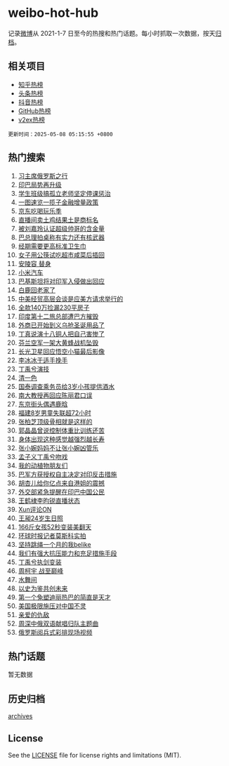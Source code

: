# weibo-hot-hub

记录[微博](https://www.weibo.com)从 2021-1-7 日至今的热搜和热门话题。每小时抓取一次数据，按天[归档](archives)。

## 相关项目

- [知乎热榜](https://github.com/lonnyzhang423/zhihu-hot-hub)
- [头条热榜](https://github.com/lonnyzhang423/toutiao-hot-hub)
- [抖音热榜](https://github.com/lonnyzhang423/douyin-hot-hub)
- [GitHub热榜](https://github.com/lonnyzhang423/github-hot-hub)
- [v2ex热榜](https://github.com/lonnyzhang423/v2ex-hot-hub)


`更新时间：2025-05-08 05:15:55 +0800`

## 热门搜索

1. [习主席俄罗斯之行](https://m.weibo.cn/search?containerid=100103type%3D1%26t%3D10%26q%3D%23%E4%B9%A0%E4%B8%BB%E5%B8%AD%E4%BF%84%E7%BD%97%E6%96%AF%E4%B9%8B%E8%A1%8C%23&stream_entry_id=51&isnewpage=1&extparam=seat%3D1%26filter_type%3Drealtimehot%26stream_entry_id%3D51%26c_type%3D51%26dgr%3D0%26cate%3D10103%26pos%3D0%26q%3D%2523%25E4%25B9%25A0%25E4%25B8%25BB%25E5%25B8%25AD%25E4%25BF%2584%25E7%25BD%2597%25E6%2596%25AF%25E4%25B9%258B%25E8%25A1%258C%2523%26display_time%3D1746652553%26pre_seqid%3D17466525536900193125911)
1. [印巴局势再升级](https://m.weibo.cn/search?containerid=100103type%3D1%26t%3D10%26q%3D%23%E5%8D%B0%E5%B7%B4%E5%B1%80%E5%8A%BF%E5%86%8D%E5%8D%87%E7%BA%A7%23&stream_entry_id=31&isnewpage=1&extparam=seat%3D1%26filter_type%3Drealtimehot%26c_type%3D31%26lcate%3D5001%26cate%3D5001%26q%3D%2523%25E5%258D%25B0%25E5%25B7%25B4%25E5%25B1%2580%25E5%258A%25BF%25E5%2586%258D%25E5%258D%2587%25E7%25BA%25A7%2523%26stream_entry_id%3D31%26flag%3D2%26band_rank%3D1%26realpos%3D1%26pos%3D0%26dgr%3D0%26display_time%3D1746652553%26pre_seqid%3D17466525536900193125911)
1. [学生班级搞孤立老师坚定停课惩治](https://m.weibo.cn/search?containerid=100103type%3D1%26t%3D10%26q%3D%23%E5%AD%A6%E7%94%9F%E7%8F%AD%E7%BA%A7%E6%90%9E%E5%AD%A4%E7%AB%8B%E8%80%81%E5%B8%88%E5%9D%9A%E5%AE%9A%E5%81%9C%E8%AF%BE%E6%83%A9%E6%B2%BB%23&stream_entry_id=31&isnewpage=1&extparam=seat%3D1%26filter_type%3Drealtimehot%26c_type%3D31%26lcate%3D5001%26cate%3D5001%26q%3D%2523%25E5%25AD%25A6%25E7%2594%259F%25E7%258F%25AD%25E7%25BA%25A7%25E6%2590%259E%25E5%25AD%25A4%25E7%25AB%258B%25E8%2580%2581%25E5%25B8%2588%25E5%259D%259A%25E5%25AE%259A%25E5%2581%259C%25E8%25AF%25BE%25E6%2583%25A9%25E6%25B2%25BB%2523%26stream_entry_id%3D31%26flag%3D2%26band_rank%3D2%26realpos%3D2%26pos%3D1%26dgr%3D0%26display_time%3D1746652553%26pre_seqid%3D17466525536900193125911)
1. [一图速览一揽子金融增量政策](https://m.weibo.cn/search?containerid=100103type%3D1%26t%3D10%26q%3D%23%E4%B8%80%E5%9B%BE%E9%80%9F%E8%A7%88%E4%B8%80%E6%8F%BD%E5%AD%90%E9%87%91%E8%9E%8D%E5%A2%9E%E9%87%8F%E6%94%BF%E7%AD%96%23&stream_entry_id=31&isnewpage=1&extparam=seat%3D1%26filter_type%3Drealtimehot%26c_type%3D31%26lcate%3D5001%26cate%3D5001%26q%3D%2523%25E4%25B8%2580%25E5%259B%25BE%25E9%2580%259F%25E8%25A7%2588%25E4%25B8%2580%25E6%258F%25BD%25E5%25AD%2590%25E9%2587%2591%25E8%259E%258D%25E5%25A2%259E%25E9%2587%258F%25E6%2594%25BF%25E7%25AD%2596%2523%26stream_entry_id%3D31%26flag%3D0%26band_rank%3D3%26realpos%3D3%26pos%3D2%26dgr%3D0%26display_time%3D1746652553%26pre_seqid%3D17466525536900193125911)
1. [京东吃喝玩乐季](https://m.weibo.cn/search?containerid=100103type%3D1%26t%3D10%26q%3D%23%E4%BA%AC%E4%B8%9C%E5%90%83%E5%96%9D%E7%8E%A9%E4%B9%90%E5%AD%A3%23&stream_entry_id=31&isnewpage=1&extparam=seat%3D1%26filter_type%3Drealtimehot%26c_type%3D31%26lcate%3D5001%26cate%3D5001%26topic_ad%3D1%26q%3D%2523%25E4%25BA%25AC%25E4%25B8%259C%25E5%2590%2583%25E5%2596%259D%25E7%258E%25A9%25E4%25B9%2590%25E5%25AD%25A3%2523%26stream_entry_id%3D31%26is_ad_pos%3D1%26adid%3D285237%26band_rank%3D4%26pos%3D3%26dgr%3D0%26display_time%3D1746652553%26pre_seqid%3D17466525536900193125911)
1. [直播间卖土鸡结果土是商标名](https://m.weibo.cn/search?containerid=100103type%3D1%26t%3D10%26q%3D%23%E7%9B%B4%E6%92%AD%E9%97%B4%E5%8D%96%E5%9C%9F%E9%B8%A1%E7%BB%93%E6%9E%9C%E5%9C%9F%E6%98%AF%E5%95%86%E6%A0%87%E5%90%8D%23&stream_entry_id=31&isnewpage=1&extparam=seat%3D1%26filter_type%3Drealtimehot%26c_type%3D31%26lcate%3D5001%26cate%3D5001%26q%3D%2523%25E7%259B%25B4%25E6%2592%25AD%25E9%2597%25B4%25E5%258D%2596%25E5%259C%259F%25E9%25B8%25A1%25E7%25BB%2593%25E6%259E%259C%25E5%259C%259F%25E6%2598%25AF%25E5%2595%2586%25E6%25A0%2587%25E5%2590%258D%2523%26stream_entry_id%3D31%26flag%3D0%26band_rank%3D4%26realpos%3D4%26pos%3D4%26dgr%3D0%26display_time%3D1746652553%26pre_seqid%3D17466525536900193125911)
1. [被刘嘉玲认证超级帅哥的含金量](https://m.weibo.cn/search?containerid=100103type%3D1%26t%3D10%26q%3D%E8%A2%AB%E5%88%98%E5%98%89%E7%8E%B2%E8%AE%A4%E8%AF%81%E8%B6%85%E7%BA%A7%E5%B8%85%E5%93%A5%E7%9A%84%E5%90%AB%E9%87%91%E9%87%8F&stream_entry_id=31&isnewpage=1&extparam=seat%3D1%26filter_type%3Drealtimehot%26c_type%3D31%26lcate%3D5001%26cate%3D5001%26q%3D%25E8%25A2%25AB%25E5%2588%2598%25E5%2598%2589%25E7%258E%25B2%25E8%25AE%25A4%25E8%25AF%2581%25E8%25B6%2585%25E7%25BA%25A7%25E5%25B8%2585%25E5%2593%25A5%25E7%259A%2584%25E5%2590%25AB%25E9%2587%2591%25E9%2587%258F%26stream_entry_id%3D31%26flag%3D2%26band_rank%3D5%26realpos%3D5%26pos%3D5%26dgr%3D0%26display_time%3D1746652553%26pre_seqid%3D17466525536900193125911)
1. [巴总理拍桌称有实力还有核武器](https://m.weibo.cn/search?containerid=100103type%3D1%26t%3D10%26q%3D%23%E5%B7%B4%E6%80%BB%E7%90%86%E6%8B%8D%E6%A1%8C%E7%A7%B0%E6%9C%89%E5%AE%9E%E5%8A%9B%E8%BF%98%E6%9C%89%E6%A0%B8%E6%AD%A6%E5%99%A8%23&stream_entry_id=31&isnewpage=1&extparam=seat%3D1%26filter_type%3Drealtimehot%26c_type%3D31%26lcate%3D5001%26cate%3D5001%26q%3D%2523%25E5%25B7%25B4%25E6%2580%25BB%25E7%2590%2586%25E6%258B%258D%25E6%25A1%258C%25E7%25A7%25B0%25E6%259C%2589%25E5%25AE%259E%25E5%258A%259B%25E8%25BF%2598%25E6%259C%2589%25E6%25A0%25B8%25E6%25AD%25A6%25E5%2599%25A8%2523%26stream_entry_id%3D31%26flag%3D0%26band_rank%3D6%26realpos%3D6%26pos%3D6%26dgr%3D0%26display_time%3D1746652553%26pre_seqid%3D17466525536900193125911)
1. [经期需要更高标准卫生巾](https://m.weibo.cn/search?containerid=100103type%3D1%26t%3D10%26q%3D%23%E7%BB%8F%E6%9C%9F%E9%9C%80%E8%A6%81%E6%9B%B4%E9%AB%98%E6%A0%87%E5%87%86%E5%8D%AB%E7%94%9F%E5%B7%BE%23&stream_entry_id=31&isnewpage=1&extparam=seat%3D1%26filter_type%3Drealtimehot%26c_type%3D31%26lcate%3D5001%26cate%3D5001%26topic_ad%3D1%26q%3D%2523%25E7%25BB%258F%25E6%259C%259F%25E9%259C%2580%25E8%25A6%2581%25E6%259B%25B4%25E9%25AB%2598%25E6%25A0%2587%25E5%2587%2586%25E5%258D%25AB%25E7%2594%259F%25E5%25B7%25BE%2523%26stream_entry_id%3D31%26is_ad_pos%3D1%26adid%3D285227%26band_rank%3D7%26pos%3D7%26dgr%3D0%26display_time%3D1746652553%26pre_seqid%3D17466525536900193125911)
1. [女子用公筷试吃超市咸菜后插回](https://m.weibo.cn/search?containerid=100103type%3D1%26t%3D10%26q%3D%23%E5%A5%B3%E5%AD%90%E7%94%A8%E5%85%AC%E7%AD%B7%E8%AF%95%E5%90%83%E8%B6%85%E5%B8%82%E5%92%B8%E8%8F%9C%E5%90%8E%E6%8F%92%E5%9B%9E%23&stream_entry_id=31&isnewpage=1&extparam=seat%3D1%26filter_type%3Drealtimehot%26c_type%3D31%26lcate%3D5001%26cate%3D5001%26q%3D%2523%25E5%25A5%25B3%25E5%25AD%2590%25E7%2594%25A8%25E5%2585%25AC%25E7%25AD%25B7%25E8%25AF%2595%25E5%2590%2583%25E8%25B6%2585%25E5%25B8%2582%25E5%2592%25B8%25E8%258F%259C%25E5%2590%258E%25E6%258F%2592%25E5%259B%259E%2523%26stream_entry_id%3D31%26flag%3D0%26band_rank%3D7%26realpos%3D7%26pos%3D8%26dgr%3D0%26display_time%3D1746652553%26pre_seqid%3D17466525536900193125911)
1. [安陵容 替身](https://m.weibo.cn/search?containerid=100103type%3D1%26t%3D10%26q%3D%E5%AE%89%E9%99%B5%E5%AE%B9+%E6%9B%BF%E8%BA%AB&stream_entry_id=31&isnewpage=1&extparam=seat%3D1%26filter_type%3Drealtimehot%26c_type%3D31%26lcate%3D5001%26cate%3D5001%26q%3D%25E5%25AE%2589%25E9%2599%25B5%25E5%25AE%25B9%2520%25E6%259B%25BF%25E8%25BA%25AB%26stream_entry_id%3D31%26flag%3D2%26band_rank%3D8%26realpos%3D8%26pos%3D9%26dgr%3D0%26display_time%3D1746652553%26pre_seqid%3D17466525536900193125911)
1. [小米汽车](https://m.weibo.cn/search?containerid=100103type%3D1%26t%3D10%26q%3D%E5%B0%8F%E7%B1%B3%E6%B1%BD%E8%BD%A6&stream_entry_id=31&isnewpage=1&extparam=seat%3D1%26filter_type%3Drealtimehot%26c_type%3D31%26lcate%3D5001%26cate%3D5001%26q%3D%25E5%25B0%258F%25E7%25B1%25B3%25E6%25B1%25BD%25E8%25BD%25A6%26stream_entry_id%3D31%26flag%3D0%26band_rank%3D9%26realpos%3D9%26pos%3D10%26dgr%3D0%26display_time%3D1746652553%26pre_seqid%3D17466525536900193125911)
1. [巴基斯坦将对印军入侵做出回应](https://m.weibo.cn/search?containerid=100103type%3D1%26t%3D10%26q%3D%23%E5%B7%B4%E5%9F%BA%E6%96%AF%E5%9D%A6%E5%B0%86%E5%AF%B9%E5%8D%B0%E5%86%9B%E5%85%A5%E4%BE%B5%E5%81%9A%E5%87%BA%E5%9B%9E%E5%BA%94%23&stream_entry_id=31&isnewpage=1&extparam=seat%3D1%26filter_type%3Drealtimehot%26c_type%3D31%26lcate%3D5001%26cate%3D5001%26q%3D%2523%25E5%25B7%25B4%25E5%259F%25BA%25E6%2596%25AF%25E5%259D%25A6%25E5%25B0%2586%25E5%25AF%25B9%25E5%258D%25B0%25E5%2586%259B%25E5%2585%25A5%25E4%25BE%25B5%25E5%2581%259A%25E5%2587%25BA%25E5%259B%259E%25E5%25BA%2594%2523%26stream_entry_id%3D31%26flag%3D1%26band_rank%3D10%26realpos%3D10%26pos%3D11%26dgr%3D0%26display_time%3D1746652553%26pre_seqid%3D17466525536900193125911)
1. [白鹿回老家了](https://m.weibo.cn/search?containerid=100103type%3D1%26t%3D10%26q%3D%23%E7%99%BD%E9%B9%BF%E5%9B%9E%E8%80%81%E5%AE%B6%E4%BA%86%23&stream_entry_id=31&isnewpage=1&extparam=seat%3D1%26filter_type%3Drealtimehot%26c_type%3D31%26lcate%3D5001%26cate%3D5001%26q%3D%2523%25E7%2599%25BD%25E9%25B9%25BF%25E5%259B%259E%25E8%2580%2581%25E5%25AE%25B6%25E4%25BA%2586%2523%26stream_entry_id%3D31%26flag%3D2%26band_rank%3D11%26realpos%3D11%26pos%3D12%26dgr%3D0%26display_time%3D1746652553%26pre_seqid%3D17466525536900193125911)
1. [中美经贸高层会谈是应美方请求举行的](https://m.weibo.cn/search?containerid=100103type%3D1%26t%3D10%26q%3D%23%E4%B8%AD%E7%BE%8E%E7%BB%8F%E8%B4%B8%E9%AB%98%E5%B1%82%E4%BC%9A%E8%B0%88%E6%98%AF%E5%BA%94%E7%BE%8E%E6%96%B9%E8%AF%B7%E6%B1%82%E4%B8%BE%E8%A1%8C%E7%9A%84%23&stream_entry_id=31&isnewpage=1&extparam=seat%3D1%26filter_type%3Drealtimehot%26c_type%3D31%26lcate%3D5001%26cate%3D5001%26q%3D%2523%25E4%25B8%25AD%25E7%25BE%258E%25E7%25BB%258F%25E8%25B4%25B8%25E9%25AB%2598%25E5%25B1%2582%25E4%25BC%259A%25E8%25B0%2588%25E6%2598%25AF%25E5%25BA%2594%25E7%25BE%258E%25E6%2596%25B9%25E8%25AF%25B7%25E6%25B1%2582%25E4%25B8%25BE%25E8%25A1%258C%25E7%259A%2584%2523%26stream_entry_id%3D31%26flag%3D0%26band_rank%3D12%26realpos%3D12%26pos%3D13%26dgr%3D0%26display_time%3D1746652553%26pre_seqid%3D17466525536900193125911)
1. [全款140万捡漏230平房子](https://m.weibo.cn/search?containerid=100103type%3D1%26t%3D10%26q%3D%E5%85%A8%E6%AC%BE140%E4%B8%87%E6%8D%A1%E6%BC%8F230%E5%B9%B3%E6%88%BF%E5%AD%90&stream_entry_id=31&isnewpage=1&extparam=seat%3D1%26filter_type%3Drealtimehot%26c_type%3D31%26lcate%3D5001%26cate%3D5001%26q%3D%25E5%2585%25A8%25E6%25AC%25BE140%25E4%25B8%2587%25E6%258D%25A1%25E6%25BC%258F230%25E5%25B9%25B3%25E6%2588%25BF%25E5%25AD%2590%26stream_entry_id%3D31%26flag%3D0%26band_rank%3D13%26realpos%3D13%26pos%3D14%26dgr%3D0%26display_time%3D1746652553%26pre_seqid%3D17466525536900193125911)
1. [印度第十二旅总部遭巴方摧毁](https://m.weibo.cn/search?containerid=100103type%3D1%26t%3D10%26q%3D%E5%8D%B0%E5%BA%A6%E7%AC%AC%E5%8D%81%E4%BA%8C%E6%97%85%E6%80%BB%E9%83%A8%E9%81%AD%E5%B7%B4%E6%96%B9%E6%91%A7%E6%AF%81&stream_entry_id=31&isnewpage=1&extparam=seat%3D1%26filter_type%3Drealtimehot%26c_type%3D31%26lcate%3D5001%26cate%3D5001%26q%3D%25E5%258D%25B0%25E5%25BA%25A6%25E7%25AC%25AC%25E5%258D%2581%25E4%25BA%258C%25E6%2597%2585%25E6%2580%25BB%25E9%2583%25A8%25E9%2581%25AD%25E5%25B7%25B4%25E6%2596%25B9%25E6%2591%25A7%25E6%25AF%2581%26stream_entry_id%3D31%26flag%3D0%26band_rank%3D14%26realpos%3D14%26pos%3D15%26dgr%3D0%26display_time%3D1746652553%26pre_seqid%3D17466525536900193125911)
1. [外商已开始到义乌抢圣诞用品了](https://m.weibo.cn/search?containerid=100103type%3D1%26t%3D10%26q%3D%23%E5%A4%96%E5%95%86%E5%B7%B2%E5%BC%80%E5%A7%8B%E5%88%B0%E4%B9%89%E4%B9%8C%E6%8A%A2%E5%9C%A3%E8%AF%9E%E7%94%A8%E5%93%81%E4%BA%86%23&stream_entry_id=31&isnewpage=1&extparam=seat%3D1%26filter_type%3Drealtimehot%26c_type%3D31%26lcate%3D5001%26cate%3D5001%26q%3D%2523%25E5%25A4%2596%25E5%2595%2586%25E5%25B7%25B2%25E5%25BC%2580%25E5%25A7%258B%25E5%2588%25B0%25E4%25B9%2589%25E4%25B9%258C%25E6%258A%25A2%25E5%259C%25A3%25E8%25AF%259E%25E7%2594%25A8%25E5%2593%2581%25E4%25BA%2586%2523%26stream_entry_id%3D31%26flag%3D0%26band_rank%3D15%26realpos%3D15%26pos%3D16%26dgr%3D0%26display_time%3D1746652553%26pre_seqid%3D17466525536900193125911)
1. [丁真说演十八铜人把自己害惨了](https://m.weibo.cn/search?containerid=100103type%3D1%26t%3D10%26q%3D%E4%B8%81%E7%9C%9F%E8%AF%B4%E6%BC%94%E5%8D%81%E5%85%AB%E9%93%9C%E4%BA%BA%E6%8A%8A%E8%87%AA%E5%B7%B1%E5%AE%B3%E6%83%A8%E4%BA%86&stream_entry_id=31&isnewpage=1&extparam=seat%3D1%26filter_type%3Drealtimehot%26c_type%3D31%26lcate%3D5001%26cate%3D5001%26q%3D%25E4%25B8%2581%25E7%259C%259F%25E8%25AF%25B4%25E6%25BC%2594%25E5%258D%2581%25E5%2585%25AB%25E9%2593%259C%25E4%25BA%25BA%25E6%258A%258A%25E8%2587%25AA%25E5%25B7%25B1%25E5%25AE%25B3%25E6%2583%25A8%25E4%25BA%2586%26stream_entry_id%3D31%26flag%3D0%26band_rank%3D16%26realpos%3D16%26pos%3D17%26dgr%3D0%26display_time%3D1746652553%26pre_seqid%3D17466525536900193125911)
1. [芬兰空军一架大黄蜂战机坠毁](https://m.weibo.cn/search?containerid=100103type%3D1%26t%3D10%26q%3D%23%E8%8A%AC%E5%85%B0%E7%A9%BA%E5%86%9B%E4%B8%80%E6%9E%B6%E5%A4%A7%E9%BB%84%E8%9C%82%E6%88%98%E6%9C%BA%E5%9D%A0%E6%AF%81%23&stream_entry_id=31&isnewpage=1&extparam=seat%3D1%26filter_type%3Drealtimehot%26c_type%3D31%26lcate%3D5001%26cate%3D5001%26q%3D%2523%25E8%258A%25AC%25E5%2585%25B0%25E7%25A9%25BA%25E5%2586%259B%25E4%25B8%2580%25E6%259E%25B6%25E5%25A4%25A7%25E9%25BB%2584%25E8%259C%2582%25E6%2588%2598%25E6%259C%25BA%25E5%259D%25A0%25E6%25AF%2581%2523%26stream_entry_id%3D31%26flag%3D0%26band_rank%3D17%26realpos%3D17%26pos%3D18%26dgr%3D0%26display_time%3D1746652553%26pre_seqid%3D17466525536900193125911)
1. [长光卫星回应悟空小猫最后影像](https://m.weibo.cn/search?containerid=100103type%3D1%26t%3D10%26q%3D%23%E9%95%BF%E5%85%89%E5%8D%AB%E6%98%9F%E5%9B%9E%E5%BA%94%E6%82%9F%E7%A9%BA%E5%B0%8F%E7%8C%AB%E6%9C%80%E5%90%8E%E5%BD%B1%E5%83%8F%23&stream_entry_id=31&isnewpage=1&extparam=seat%3D1%26filter_type%3Drealtimehot%26c_type%3D31%26lcate%3D5001%26cate%3D5001%26q%3D%2523%25E9%2595%25BF%25E5%2585%2589%25E5%258D%25AB%25E6%2598%259F%25E5%259B%259E%25E5%25BA%2594%25E6%2582%259F%25E7%25A9%25BA%25E5%25B0%258F%25E7%258C%25AB%25E6%259C%2580%25E5%2590%258E%25E5%25BD%25B1%25E5%2583%258F%2523%26stream_entry_id%3D31%26flag%3D0%26band_rank%3D18%26realpos%3D18%26pos%3D19%26dgr%3D0%26display_time%3D1746652553%26pre_seqid%3D17466525536900193125911)
1. [李冰冰于适手挽手](https://m.weibo.cn/search?containerid=100103type%3D1%26t%3D10%26q%3D%23%E6%9D%8E%E5%86%B0%E5%86%B0%E4%BA%8E%E9%80%82%E6%89%8B%E6%8C%BD%E6%89%8B%23&stream_entry_id=31&isnewpage=1&extparam=seat%3D1%26filter_type%3Drealtimehot%26c_type%3D31%26lcate%3D5001%26cate%3D5001%26q%3D%2523%25E6%259D%258E%25E5%2586%25B0%25E5%2586%25B0%25E4%25BA%258E%25E9%2580%2582%25E6%2589%258B%25E6%258C%25BD%25E6%2589%258B%2523%26stream_entry_id%3D31%26flag%3D0%26band_rank%3D19%26realpos%3D19%26pos%3D20%26dgr%3D0%26display_time%3D1746652553%26pre_seqid%3D17466525536900193125911)
1. [丁禹兮演技](https://m.weibo.cn/search?containerid=100103type%3D1%26t%3D10%26q%3D%E4%B8%81%E7%A6%B9%E5%85%AE%E6%BC%94%E6%8A%80&stream_entry_id=31&isnewpage=1&extparam=seat%3D1%26filter_type%3Drealtimehot%26c_type%3D31%26lcate%3D5001%26cate%3D5001%26q%3D%25E4%25B8%2581%25E7%25A6%25B9%25E5%2585%25AE%25E6%25BC%2594%25E6%258A%2580%26stream_entry_id%3D31%26flag%3D0%26band_rank%3D20%26realpos%3D20%26pos%3D21%26dgr%3D0%26display_time%3D1746652553%26pre_seqid%3D17466525536900193125911)
1. [清一色](https://m.weibo.cn/search?containerid=100103type%3D1%26t%3D10%26q%3D%E6%B8%85%E4%B8%80%E8%89%B2&stream_entry_id=31&isnewpage=1&extparam=seat%3D1%26filter_type%3Drealtimehot%26c_type%3D31%26lcate%3D5001%26cate%3D5001%26q%3D%25E6%25B8%2585%25E4%25B8%2580%25E8%2589%25B2%26stream_entry_id%3D31%26flag%3D0%26band_rank%3D21%26realpos%3D21%26pos%3D22%26dgr%3D0%26display_time%3D1746652553%26pre_seqid%3D17466525536900193125911)
1. [国泰调查乘务员给3岁小孩提供酒水](https://m.weibo.cn/search?containerid=100103type%3D1%26t%3D10%26q%3D%23%E5%9B%BD%E6%B3%B0%E8%B0%83%E6%9F%A5%E4%B9%98%E5%8A%A1%E5%91%98%E7%BB%993%E5%B2%81%E5%B0%8F%E5%AD%A9%E6%8F%90%E4%BE%9B%E9%85%92%E6%B0%B4%23&stream_entry_id=31&isnewpage=1&extparam=seat%3D1%26filter_type%3Drealtimehot%26c_type%3D31%26lcate%3D5001%26cate%3D5001%26q%3D%2523%25E5%259B%25BD%25E6%25B3%25B0%25E8%25B0%2583%25E6%259F%25A5%25E4%25B9%2598%25E5%258A%25A1%25E5%2591%2598%25E7%25BB%25993%25E5%25B2%2581%25E5%25B0%258F%25E5%25AD%25A9%25E6%258F%2590%25E4%25BE%259B%25E9%2585%2592%25E6%25B0%25B4%2523%26stream_entry_id%3D31%26flag%3D0%26band_rank%3D22%26realpos%3D22%26pos%3D23%26dgr%3D0%26display_time%3D1746652553%26pre_seqid%3D17466525536900193125911)
1. [南大教授再回应陈丽君口误](https://m.weibo.cn/search?containerid=100103type%3D1%26t%3D10%26q%3D%23%E5%8D%97%E5%A4%A7%E6%95%99%E6%8E%88%E5%86%8D%E5%9B%9E%E5%BA%94%E9%99%88%E4%B8%BD%E5%90%9B%E5%8F%A3%E8%AF%AF%23&stream_entry_id=31&isnewpage=1&extparam=seat%3D1%26filter_type%3Drealtimehot%26c_type%3D31%26lcate%3D5001%26cate%3D5001%26q%3D%2523%25E5%258D%2597%25E5%25A4%25A7%25E6%2595%2599%25E6%258E%2588%25E5%2586%258D%25E5%259B%259E%25E5%25BA%2594%25E9%2599%2588%25E4%25B8%25BD%25E5%2590%259B%25E5%258F%25A3%25E8%25AF%25AF%2523%26stream_entry_id%3D31%26flag%3D0%26band_rank%3D23%26realpos%3D23%26pos%3D24%26dgr%3D0%26display_time%3D1746652553%26pre_seqid%3D17466525536900193125911)
1. [东京街头偶遇鹿晗](https://m.weibo.cn/search?containerid=100103type%3D1%26t%3D10%26q%3D%23%E4%B8%9C%E4%BA%AC%E8%A1%97%E5%A4%B4%E5%81%B6%E9%81%87%E9%B9%BF%E6%99%97%23&stream_entry_id=31&isnewpage=1&extparam=seat%3D1%26filter_type%3Drealtimehot%26c_type%3D31%26lcate%3D5001%26cate%3D5001%26q%3D%2523%25E4%25B8%259C%25E4%25BA%25AC%25E8%25A1%2597%25E5%25A4%25B4%25E5%2581%25B6%25E9%2581%2587%25E9%25B9%25BF%25E6%2599%2597%2523%26stream_entry_id%3D31%26flag%3D0%26band_rank%3D24%26realpos%3D24%26pos%3D25%26dgr%3D0%26display_time%3D1746652553%26pre_seqid%3D17466525536900193125911)
1. [福建8岁男童失联超72小时](https://m.weibo.cn/search?containerid=100103type%3D1%26t%3D10%26q%3D%23%E7%A6%8F%E5%BB%BA8%E5%B2%81%E7%94%B7%E7%AB%A5%E5%A4%B1%E8%81%94%E8%B6%8572%E5%B0%8F%E6%97%B6%23&stream_entry_id=31&isnewpage=1&extparam=seat%3D1%26filter_type%3Drealtimehot%26c_type%3D31%26lcate%3D5001%26cate%3D5001%26q%3D%2523%25E7%25A6%258F%25E5%25BB%25BA8%25E5%25B2%2581%25E7%2594%25B7%25E7%25AB%25A5%25E5%25A4%25B1%25E8%2581%2594%25E8%25B6%258572%25E5%25B0%258F%25E6%2597%25B6%2523%26stream_entry_id%3D31%26flag%3D0%26band_rank%3D25%26realpos%3D25%26pos%3D26%26dgr%3D0%26display_time%3D1746652553%26pre_seqid%3D17466525536900193125911)
1. [张柏芝顶级骨相就是这样的](https://m.weibo.cn/search?containerid=100103type%3D1%26t%3D10%26q%3D%E5%BC%A0%E6%9F%8F%E8%8A%9D%E9%A1%B6%E7%BA%A7%E9%AA%A8%E7%9B%B8%E5%B0%B1%E6%98%AF%E8%BF%99%E6%A0%B7%E7%9A%84&stream_entry_id=31&isnewpage=1&extparam=seat%3D1%26filter_type%3Drealtimehot%26c_type%3D31%26lcate%3D5001%26cate%3D5001%26q%3D%25E5%25BC%25A0%25E6%259F%258F%25E8%258A%259D%25E9%25A1%25B6%25E7%25BA%25A7%25E9%25AA%25A8%25E7%259B%25B8%25E5%25B0%25B1%25E6%2598%25AF%25E8%25BF%2599%25E6%25A0%25B7%25E7%259A%2584%26stream_entry_id%3D31%26flag%3D0%26band_rank%3D26%26realpos%3D26%26pos%3D27%26dgr%3D0%26display_time%3D1746652553%26pre_seqid%3D17466525536900193125911)
1. [郭晶晶曾说控制体重比训练还苦](https://m.weibo.cn/search?containerid=100103type%3D1%26t%3D10%26q%3D%23%E9%83%AD%E6%99%B6%E6%99%B6%E6%9B%BE%E8%AF%B4%E6%8E%A7%E5%88%B6%E4%BD%93%E9%87%8D%E6%AF%94%E8%AE%AD%E7%BB%83%E8%BF%98%E8%8B%A6%23&stream_entry_id=31&isnewpage=1&extparam=seat%3D1%26filter_type%3Drealtimehot%26c_type%3D31%26lcate%3D5001%26cate%3D5001%26q%3D%2523%25E9%2583%25AD%25E6%2599%25B6%25E6%2599%25B6%25E6%259B%25BE%25E8%25AF%25B4%25E6%258E%25A7%25E5%2588%25B6%25E4%25BD%2593%25E9%2587%258D%25E6%25AF%2594%25E8%25AE%25AD%25E7%25BB%2583%25E8%25BF%2598%25E8%258B%25A6%2523%26stream_entry_id%3D31%26flag%3D0%26band_rank%3D27%26realpos%3D27%26pos%3D28%26dgr%3D0%26display_time%3D1746652553%26pre_seqid%3D17466525536900193125911)
1. [身体出现这种感觉越强烈越长寿](https://m.weibo.cn/search?containerid=100103type%3D1%26t%3D10%26q%3D%23%E8%BA%AB%E4%BD%93%E5%87%BA%E7%8E%B0%E8%BF%99%E7%A7%8D%E6%84%9F%E8%A7%89%E8%B6%8A%E5%BC%BA%E7%83%88%E8%B6%8A%E9%95%BF%E5%AF%BF%23&stream_entry_id=31&isnewpage=1&extparam=seat%3D1%26filter_type%3Drealtimehot%26c_type%3D31%26lcate%3D5001%26cate%3D5001%26q%3D%2523%25E8%25BA%25AB%25E4%25BD%2593%25E5%2587%25BA%25E7%258E%25B0%25E8%25BF%2599%25E7%25A7%258D%25E6%2584%259F%25E8%25A7%2589%25E8%25B6%258A%25E5%25BC%25BA%25E7%2583%2588%25E8%25B6%258A%25E9%2595%25BF%25E5%25AF%25BF%2523%26stream_entry_id%3D31%26flag%3D0%26band_rank%3D28%26realpos%3D28%26pos%3D29%26dgr%3D0%26display_time%3D1746652553%26pre_seqid%3D17466525536900193125911)
1. [张小婉妈妈不让张小婉凶管乐](https://m.weibo.cn/search?containerid=100103type%3D1%26t%3D10%26q%3D%23%E5%BC%A0%E5%B0%8F%E5%A9%89%E5%A6%88%E5%A6%88%E4%B8%8D%E8%AE%A9%E5%BC%A0%E5%B0%8F%E5%A9%89%E5%87%B6%E7%AE%A1%E4%B9%90%23&stream_entry_id=31&isnewpage=1&extparam=seat%3D1%26filter_type%3Drealtimehot%26c_type%3D31%26lcate%3D5001%26cate%3D5001%26q%3D%2523%25E5%25BC%25A0%25E5%25B0%258F%25E5%25A9%2589%25E5%25A6%2588%25E5%25A6%2588%25E4%25B8%258D%25E8%25AE%25A9%25E5%25BC%25A0%25E5%25B0%258F%25E5%25A9%2589%25E5%2587%25B6%25E7%25AE%25A1%25E4%25B9%2590%2523%26stream_entry_id%3D31%26flag%3D0%26band_rank%3D29%26realpos%3D29%26pos%3D30%26dgr%3D0%26display_time%3D1746652553%26pre_seqid%3D17466525536900193125911)
1. [孟子义丁禹兮吻戏](https://m.weibo.cn/search?containerid=100103type%3D1%26t%3D10%26q%3D%E5%AD%9F%E5%AD%90%E4%B9%89%E4%B8%81%E7%A6%B9%E5%85%AE%E5%90%BB%E6%88%8F&stream_entry_id=31&isnewpage=1&extparam=seat%3D1%26filter_type%3Drealtimehot%26c_type%3D31%26lcate%3D5001%26cate%3D5001%26q%3D%25E5%25AD%259F%25E5%25AD%2590%25E4%25B9%2589%25E4%25B8%2581%25E7%25A6%25B9%25E5%2585%25AE%25E5%2590%25BB%25E6%2588%258F%26stream_entry_id%3D31%26flag%3D0%26band_rank%3D30%26realpos%3D30%26pos%3D31%26dgr%3D0%26display_time%3D1746652553%26pre_seqid%3D17466525536900193125911)
1. [我的动植物朋友们](https://m.weibo.cn/search?containerid=100103type%3D1%26t%3D10%26q%3D%E6%88%91%E7%9A%84%E5%8A%A8%E6%A4%8D%E7%89%A9%E6%9C%8B%E5%8F%8B%E4%BB%AC&stream_entry_id=31&isnewpage=1&extparam=seat%3D1%26filter_type%3Drealtimehot%26c_type%3D31%26lcate%3D5001%26cate%3D5001%26q%3D%25E6%2588%2591%25E7%259A%2584%25E5%258A%25A8%25E6%25A4%258D%25E7%2589%25A9%25E6%259C%258B%25E5%258F%258B%25E4%25BB%25AC%26stream_entry_id%3D31%26flag%3D0%26band_rank%3D31%26realpos%3D31%26pos%3D32%26dgr%3D0%26display_time%3D1746652553%26pre_seqid%3D17466525536900193125911)
1. [巴军方获授权自主决定对印反击措施](https://m.weibo.cn/search?containerid=100103type%3D1%26t%3D10%26q%3D%23%E5%B7%B4%E5%86%9B%E6%96%B9%E8%8E%B7%E6%8E%88%E6%9D%83%E8%87%AA%E4%B8%BB%E5%86%B3%E5%AE%9A%E5%AF%B9%E5%8D%B0%E5%8F%8D%E5%87%BB%E6%8E%AA%E6%96%BD%23&stream_entry_id=31&isnewpage=1&extparam=seat%3D1%26filter_type%3Drealtimehot%26c_type%3D31%26lcate%3D5001%26cate%3D5001%26q%3D%2523%25E5%25B7%25B4%25E5%2586%259B%25E6%2596%25B9%25E8%258E%25B7%25E6%258E%2588%25E6%259D%2583%25E8%2587%25AA%25E4%25B8%25BB%25E5%2586%25B3%25E5%25AE%259A%25E5%25AF%25B9%25E5%258D%25B0%25E5%258F%258D%25E5%2587%25BB%25E6%258E%25AA%25E6%2596%25BD%2523%26stream_entry_id%3D31%26flag%3D0%26band_rank%3D32%26realpos%3D32%26pos%3D33%26dgr%3D0%26display_time%3D1746652553%26pre_seqid%3D17466525536900193125911)
1. [胡杏儿给你亿点来自港姐的震撼](https://m.weibo.cn/search?containerid=100103type%3D1%26t%3D10%26q%3D%E8%83%A1%E6%9D%8F%E5%84%BF%E7%BB%99%E4%BD%A0%E4%BA%BF%E7%82%B9%E6%9D%A5%E8%87%AA%E6%B8%AF%E5%A7%90%E7%9A%84%E9%9C%87%E6%92%BC&stream_entry_id=31&isnewpage=1&extparam=seat%3D1%26filter_type%3Drealtimehot%26c_type%3D31%26lcate%3D5001%26cate%3D5001%26q%3D%25E8%2583%25A1%25E6%259D%258F%25E5%2584%25BF%25E7%25BB%2599%25E4%25BD%25A0%25E4%25BA%25BF%25E7%2582%25B9%25E6%259D%25A5%25E8%2587%25AA%25E6%25B8%25AF%25E5%25A7%2590%25E7%259A%2584%25E9%259C%2587%25E6%2592%25BC%26stream_entry_id%3D31%26flag%3D0%26band_rank%3D33%26realpos%3D33%26pos%3D34%26dgr%3D0%26display_time%3D1746652553%26pre_seqid%3D17466525536900193125911)
1. [外交部紧急提醒在印巴中国公民](https://m.weibo.cn/search?containerid=100103type%3D1%26t%3D10%26q%3D%23%E5%A4%96%E4%BA%A4%E9%83%A8%E7%B4%A7%E6%80%A5%E6%8F%90%E9%86%92%E5%9C%A8%E5%8D%B0%E5%B7%B4%E4%B8%AD%E5%9B%BD%E5%85%AC%E6%B0%91%23&stream_entry_id=31&isnewpage=1&extparam=seat%3D1%26filter_type%3Drealtimehot%26c_type%3D31%26lcate%3D5001%26cate%3D5001%26q%3D%2523%25E5%25A4%2596%25E4%25BA%25A4%25E9%2583%25A8%25E7%25B4%25A7%25E6%2580%25A5%25E6%258F%2590%25E9%2586%2592%25E5%259C%25A8%25E5%258D%25B0%25E5%25B7%25B4%25E4%25B8%25AD%25E5%259B%25BD%25E5%2585%25AC%25E6%25B0%2591%2523%26stream_entry_id%3D31%26flag%3D0%26band_rank%3D34%26realpos%3D34%26pos%3D35%26dgr%3D0%26display_time%3D1746652553%26pre_seqid%3D17466525536900193125911)
1. [王鹤棣李昀锐直播状态](https://m.weibo.cn/search?containerid=100103type%3D1%26t%3D10%26q%3D%23%E7%8E%8B%E9%B9%A4%E6%A3%A3%E6%9D%8E%E6%98%80%E9%94%90%E7%9B%B4%E6%92%AD%E7%8A%B6%E6%80%81%23&stream_entry_id=31&isnewpage=1&extparam=seat%3D1%26filter_type%3Drealtimehot%26c_type%3D31%26lcate%3D5001%26cate%3D5001%26q%3D%2523%25E7%258E%258B%25E9%25B9%25A4%25E6%25A3%25A3%25E6%259D%258E%25E6%2598%2580%25E9%2594%2590%25E7%259B%25B4%25E6%2592%25AD%25E7%258A%25B6%25E6%2580%2581%2523%26stream_entry_id%3D31%26flag%3D0%26band_rank%3D35%26realpos%3D35%26pos%3D36%26dgr%3D0%26display_time%3D1746652553%26pre_seqid%3D17466525536900193125911)
1. [Xun评论ON](https://m.weibo.cn/search?containerid=100103type%3D1%26t%3D10%26q%3DXun%E8%AF%84%E8%AE%BAON&stream_entry_id=31&isnewpage=1&extparam=seat%3D1%26filter_type%3Drealtimehot%26c_type%3D31%26lcate%3D5001%26cate%3D5001%26q%3DXun%25E8%25AF%2584%25E8%25AE%25BAON%26stream_entry_id%3D31%26flag%3D0%26band_rank%3D36%26realpos%3D36%26pos%3D37%26dgr%3D0%26display_time%3D1746652553%26pre_seqid%3D17466525536900193125911)
1. [王昶24岁生日照](https://m.weibo.cn/search?containerid=100103type%3D1%26t%3D10%26q%3D%23%E7%8E%8B%E6%98%B624%E5%B2%81%E7%94%9F%E6%97%A5%E7%85%A7%23&stream_entry_id=31&isnewpage=1&extparam=seat%3D1%26filter_type%3Drealtimehot%26c_type%3D31%26lcate%3D5001%26cate%3D5001%26q%3D%2523%25E7%258E%258B%25E6%2598%25B624%25E5%25B2%2581%25E7%2594%259F%25E6%2597%25A5%25E7%2585%25A7%2523%26stream_entry_id%3D31%26flag%3D0%26band_rank%3D37%26realpos%3D37%26pos%3D38%26dgr%3D0%26display_time%3D1746652553%26pre_seqid%3D17466525536900193125911)
1. [166斤女孩52秒变装美翻天](https://m.weibo.cn/search?containerid=100103type%3D1%26t%3D10%26q%3D%23166%E6%96%A4%E5%A5%B3%E5%AD%A952%E7%A7%92%E5%8F%98%E8%A3%85%E7%BE%8E%E7%BF%BB%E5%A4%A9%23&stream_entry_id=31&isnewpage=1&extparam=seat%3D1%26filter_type%3Drealtimehot%26c_type%3D31%26lcate%3D5001%26cate%3D5001%26q%3D%2523166%25E6%2596%25A4%25E5%25A5%25B3%25E5%25AD%25A952%25E7%25A7%2592%25E5%258F%2598%25E8%25A3%2585%25E7%25BE%258E%25E7%25BF%25BB%25E5%25A4%25A9%2523%26stream_entry_id%3D31%26flag%3D0%26band_rank%3D38%26realpos%3D38%26pos%3D39%26dgr%3D0%26display_time%3D1746652553%26pre_seqid%3D17466525536900193125911)
1. [环球时报记者莫斯科实拍](https://m.weibo.cn/search?containerid=100103type%3D1%26t%3D10%26q%3D%23%E7%8E%AF%E7%90%83%E6%97%B6%E6%8A%A5%E8%AE%B0%E8%80%85%E8%8E%AB%E6%96%AF%E7%A7%91%E5%AE%9E%E6%8B%8D%23&stream_entry_id=31&isnewpage=1&extparam=seat%3D1%26filter_type%3Drealtimehot%26c_type%3D31%26lcate%3D5001%26cate%3D5001%26q%3D%2523%25E7%258E%25AF%25E7%2590%2583%25E6%2597%25B6%25E6%258A%25A5%25E8%25AE%25B0%25E8%2580%2585%25E8%258E%25AB%25E6%2596%25AF%25E7%25A7%2591%25E5%25AE%259E%25E6%258B%258D%2523%26stream_entry_id%3D31%26flag%3D0%26band_rank%3D39%26realpos%3D39%26pos%3D40%26dgr%3D0%26display_time%3D1746652553%26pre_seqid%3D17466525536900193125911)
1. [坚持跳绳一个月的我belike](https://m.weibo.cn/search?containerid=100103type%3D1%26t%3D10%26q%3D%23%E5%9D%9A%E6%8C%81%E8%B7%B3%E7%BB%B3%E4%B8%80%E4%B8%AA%E6%9C%88%E7%9A%84%E6%88%91belike%23&stream_entry_id=31&isnewpage=1&extparam=seat%3D1%26filter_type%3Drealtimehot%26c_type%3D31%26lcate%3D5001%26cate%3D5001%26q%3D%2523%25E5%259D%259A%25E6%258C%2581%25E8%25B7%25B3%25E7%25BB%25B3%25E4%25B8%2580%25E4%25B8%25AA%25E6%259C%2588%25E7%259A%2584%25E6%2588%2591belike%2523%26stream_entry_id%3D31%26flag%3D0%26band_rank%3D40%26realpos%3D40%26pos%3D41%26dgr%3D0%26display_time%3D1746652553%26pre_seqid%3D17466525536900193125911)
1. [我们有强大抗压能力和充足措施手段](https://m.weibo.cn/search?containerid=100103type%3D1%26t%3D10%26q%3D%23%E6%88%91%E4%BB%AC%E6%9C%89%E5%BC%BA%E5%A4%A7%E6%8A%97%E5%8E%8B%E8%83%BD%E5%8A%9B%E5%92%8C%E5%85%85%E8%B6%B3%E6%8E%AA%E6%96%BD%E6%89%8B%E6%AE%B5%23&stream_entry_id=31&isnewpage=1&extparam=seat%3D1%26filter_type%3Drealtimehot%26c_type%3D31%26lcate%3D5001%26cate%3D5001%26q%3D%2523%25E6%2588%2591%25E4%25BB%25AC%25E6%259C%2589%25E5%25BC%25BA%25E5%25A4%25A7%25E6%258A%2597%25E5%258E%258B%25E8%2583%25BD%25E5%258A%259B%25E5%2592%258C%25E5%2585%2585%25E8%25B6%25B3%25E6%258E%25AA%25E6%2596%25BD%25E6%2589%258B%25E6%25AE%25B5%2523%26stream_entry_id%3D31%26flag%3D0%26band_rank%3D41%26realpos%3D41%26pos%3D42%26dgr%3D0%26display_time%3D1746652553%26pre_seqid%3D17466525536900193125911)
1. [丁禹兮执剑变装](https://m.weibo.cn/search?containerid=100103type%3D1%26t%3D10%26q%3D%23%E4%B8%81%E7%A6%B9%E5%85%AE%E6%89%A7%E5%89%91%E5%8F%98%E8%A3%85%23&stream_entry_id=31&isnewpage=1&extparam=seat%3D1%26filter_type%3Drealtimehot%26c_type%3D31%26lcate%3D5001%26cate%3D5001%26q%3D%2523%25E4%25B8%2581%25E7%25A6%25B9%25E5%2585%25AE%25E6%2589%25A7%25E5%2589%2591%25E5%258F%2598%25E8%25A3%2585%2523%26stream_entry_id%3D31%26flag%3D0%26band_rank%3D42%26realpos%3D42%26pos%3D43%26dgr%3D0%26display_time%3D1746652553%26pre_seqid%3D17466525536900193125911)
1. [周柯宇 战至巅峰](https://m.weibo.cn/search?containerid=100103type%3D1%26t%3D10%26q%3D%E5%91%A8%E6%9F%AF%E5%AE%87+%E6%88%98%E8%87%B3%E5%B7%85%E5%B3%B0&stream_entry_id=31&isnewpage=1&extparam=seat%3D1%26filter_type%3Drealtimehot%26c_type%3D31%26lcate%3D5001%26cate%3D5001%26q%3D%25E5%2591%25A8%25E6%259F%25AF%25E5%25AE%2587%2520%25E6%2588%2598%25E8%2587%25B3%25E5%25B7%2585%25E5%25B3%25B0%26stream_entry_id%3D31%26flag%3D0%26band_rank%3D43%26realpos%3D43%26pos%3D44%26dgr%3D0%26display_time%3D1746652553%26pre_seqid%3D17466525536900193125911)
1. [水舞间](https://m.weibo.cn/search?containerid=100103type%3D1%26t%3D10%26q%3D%E6%B0%B4%E8%88%9E%E9%97%B4&stream_entry_id=31&isnewpage=1&extparam=seat%3D1%26filter_type%3Drealtimehot%26c_type%3D31%26lcate%3D5001%26cate%3D5001%26q%3D%25E6%25B0%25B4%25E8%2588%259E%25E9%2597%25B4%26stream_entry_id%3D31%26flag%3D0%26band_rank%3D44%26realpos%3D44%26pos%3D45%26dgr%3D0%26display_time%3D1746652553%26pre_seqid%3D17466525536900193125911)
1. [以史为鉴共创未来](https://m.weibo.cn/search?containerid=100103type%3D1%26t%3D10%26q%3D%23%E4%BB%A5%E5%8F%B2%E4%B8%BA%E9%89%B4%E5%85%B1%E5%88%9B%E6%9C%AA%E6%9D%A5%23&stream_entry_id=31&isnewpage=1&extparam=seat%3D1%26filter_type%3Drealtimehot%26c_type%3D31%26lcate%3D5001%26cate%3D5001%26q%3D%2523%25E4%25BB%25A5%25E5%258F%25B2%25E4%25B8%25BA%25E9%2589%25B4%25E5%2585%25B1%25E5%2588%259B%25E6%259C%25AA%25E6%259D%25A5%2523%26stream_entry_id%3D31%26flag%3D1%26band_rank%3D45%26realpos%3D45%26pos%3D46%26dgr%3D0%26display_time%3D1746652553%26pre_seqid%3D17466525536900193125911)
1. [第一个兔塑迪丽热巴的简直是天才](https://m.weibo.cn/search?containerid=100103type%3D1%26t%3D10%26q%3D%E7%AC%AC%E4%B8%80%E4%B8%AA%E5%85%94%E5%A1%91%E8%BF%AA%E4%B8%BD%E7%83%AD%E5%B7%B4%E7%9A%84%E7%AE%80%E7%9B%B4%E6%98%AF%E5%A4%A9%E6%89%8D&stream_entry_id=31&isnewpage=1&extparam=seat%3D1%26filter_type%3Drealtimehot%26c_type%3D31%26lcate%3D5001%26cate%3D5001%26q%3D%25E7%25AC%25AC%25E4%25B8%2580%25E4%25B8%25AA%25E5%2585%2594%25E5%25A1%2591%25E8%25BF%25AA%25E4%25B8%25BD%25E7%2583%25AD%25E5%25B7%25B4%25E7%259A%2584%25E7%25AE%2580%25E7%259B%25B4%25E6%2598%25AF%25E5%25A4%25A9%25E6%2589%258D%26stream_entry_id%3D31%26flag%3D0%26band_rank%3D46%26realpos%3D46%26pos%3D47%26dgr%3D0%26display_time%3D1746652553%26pre_seqid%3D17466525536900193125911)
1. [美国极限施压对中国不灵](https://m.weibo.cn/search?containerid=100103type%3D1%26t%3D10%26q%3D%23%E7%BE%8E%E5%9B%BD%E6%9E%81%E9%99%90%E6%96%BD%E5%8E%8B%E5%AF%B9%E4%B8%AD%E5%9B%BD%E4%B8%8D%E7%81%B5%23&stream_entry_id=31&isnewpage=1&extparam=seat%3D1%26filter_type%3Drealtimehot%26c_type%3D31%26lcate%3D5001%26cate%3D5001%26q%3D%2523%25E7%25BE%258E%25E5%259B%25BD%25E6%259E%2581%25E9%2599%2590%25E6%2596%25BD%25E5%258E%258B%25E5%25AF%25B9%25E4%25B8%25AD%25E5%259B%25BD%25E4%25B8%258D%25E7%2581%25B5%2523%26stream_entry_id%3D31%26flag%3D1%26band_rank%3D47%26realpos%3D47%26pos%3D48%26dgr%3D0%26display_time%3D1746652553%26pre_seqid%3D17466525536900193125911)
1. [亲爱的仇敌](https://m.weibo.cn/search?containerid=100103type%3D1%26t%3D10%26q%3D%E4%BA%B2%E7%88%B1%E7%9A%84%E4%BB%87%E6%95%8C&stream_entry_id=31&isnewpage=1&extparam=seat%3D1%26filter_type%3Drealtimehot%26c_type%3D31%26lcate%3D5001%26cate%3D5001%26q%3D%25E4%25BA%25B2%25E7%2588%25B1%25E7%259A%2584%25E4%25BB%2587%25E6%2595%258C%26stream_entry_id%3D31%26flag%3D0%26band_rank%3D48%26realpos%3D48%26pos%3D49%26dgr%3D0%26display_time%3D1746652553%26pre_seqid%3D17466525536900193125911)
1. [周深中俄双语献唱归队主题曲](https://m.weibo.cn/search?containerid=100103type%3D1%26t%3D10%26q%3D%23%E5%91%A8%E6%B7%B1%E4%B8%AD%E4%BF%84%E5%8F%8C%E8%AF%AD%E7%8C%AE%E5%94%B1%E5%BD%92%E9%98%9F%E4%B8%BB%E9%A2%98%E6%9B%B2%23&stream_entry_id=31&isnewpage=1&extparam=seat%3D1%26filter_type%3Drealtimehot%26c_type%3D31%26lcate%3D5001%26cate%3D5001%26q%3D%2523%25E5%2591%25A8%25E6%25B7%25B1%25E4%25B8%25AD%25E4%25BF%2584%25E5%258F%258C%25E8%25AF%25AD%25E7%258C%25AE%25E5%2594%25B1%25E5%25BD%2592%25E9%2598%259F%25E4%25B8%25BB%25E9%25A2%2598%25E6%259B%25B2%2523%26stream_entry_id%3D31%26flag%3D0%26band_rank%3D49%26realpos%3D49%26pos%3D50%26dgr%3D0%26display_time%3D1746652553%26pre_seqid%3D17466525536900193125911)
1. [俄罗斯阅兵式彩排现场视频](https://m.weibo.cn/search?containerid=100103type%3D1%26t%3D10%26q%3D%23%E4%BF%84%E7%BD%97%E6%96%AF%E9%98%85%E5%85%B5%E5%BC%8F%E5%BD%A9%E6%8E%92%E7%8E%B0%E5%9C%BA%E8%A7%86%E9%A2%91%23&stream_entry_id=31&isnewpage=1&extparam=seat%3D1%26filter_type%3Drealtimehot%26c_type%3D31%26lcate%3D5001%26cate%3D5001%26q%3D%2523%25E4%25BF%2584%25E7%25BD%2597%25E6%2596%25AF%25E9%2598%2585%25E5%2585%25B5%25E5%25BC%258F%25E5%25BD%25A9%25E6%258E%2592%25E7%258E%25B0%25E5%259C%25BA%25E8%25A7%2586%25E9%25A2%2591%2523%26stream_entry_id%3D31%26flag%3D1%26band_rank%3D50%26realpos%3D50%26pos%3D51%26dgr%3D0%26display_time%3D1746652553%26pre_seqid%3D17466525536900193125911)

## 热门话题

暂无数据

## 历史归档

[archives](archives)

## License

See the [LICENSE](LICENSE) file for license rights and limitations (MIT).
